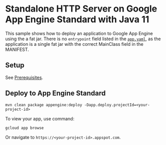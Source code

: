 # Standalone HTTP Server on Google App Engine Standard with Java 11

This sample shows how to deploy an application to Google App Engine using the
a fat jar. There is no `entrypoint` field listed in the [`app.yaml`](src/main/appengine/app.yaml),
as the application is a single fat jar with the correct MainClass field in the MANIFEST.

## Setup

See [Prerequisites](../README.md#Prerequisites).

## Deploy to App Engine Standard

```
mvn clean package appengine:deploy -Dapp.deploy.projectId=<your-project-id>
```

To view your app, use command:
```
gcloud app browse
```
Or navigate to `https://<your-project-id>.appspot.com`.
